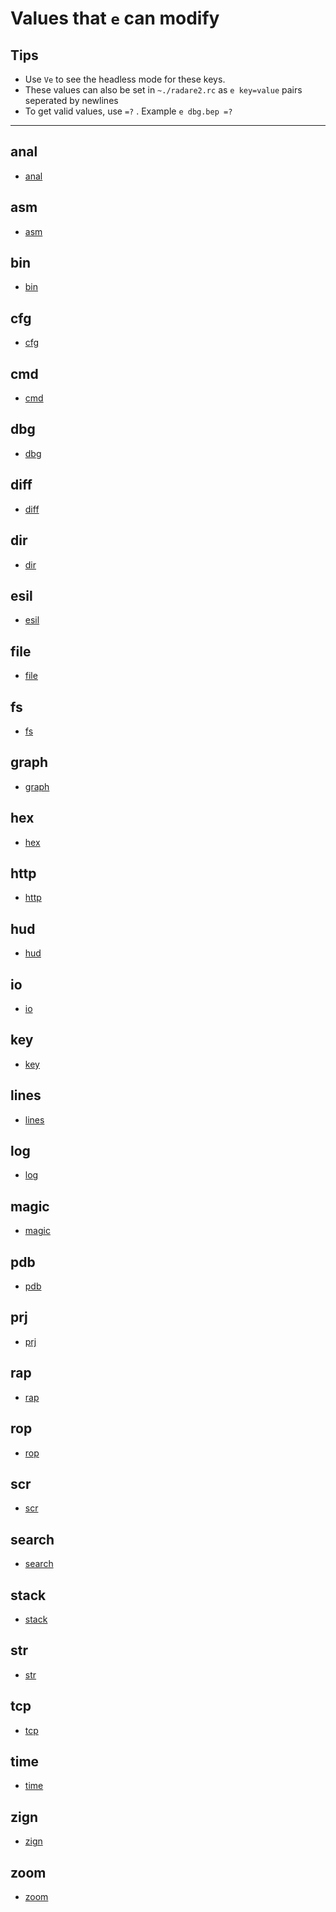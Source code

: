 <!-- TITLE: Values That E Can Modify -->

# Values that `e` can modify

## Tips
  - Use `Ve` to see the headless mode for these keys.
  - These values can also be set in `~./radare2.rc` as `e key=value` pairs seperated by newlines
  - To get valid values, use `=?` . Example `e dbg.bep =?`

---

## anal
- [anal](/options/e/values-that-e-can-modify/anal)
## asm
- [asm](/options/e/values-that-e-can-modify/asm)
## bin
- [bin](/options/e/values-that-e-can-modify/bin)
## cfg
- [cfg](/options/e/values-that-e-can-modify/cfg)
## cmd
- [cmd](/options/e/values-that-e-can-modify/cmd)
## dbg
- [dbg](/options/e/values-that-e-can-modify/dbg)
## diff
- [diff](/options/e/values-that-e-can-modify/diff)
## dir
- [dir](/options/e/values-that-e-can-modify/dir)
## esil
- [esil](/options/e/values-that-e-can-modify/esil)
## file
- [file](/options/e/values-that-e-can-modify/file)
## fs
- [fs](/options/e/values-that-e-can-modify/fs)
## graph
- [graph](/options/e/values-that-e-can-modify/graph)
## hex
- [hex](/options/e/values-that-e-can-modify/hex)
## http
- [http](/options/e/values-that-e-can-modify/http)
## hud
- [hud](/options/e/values-that-e-can-modify/hud)
## io
- [io](/options/e/values-that-e-can-modify/io)
## key
- [key](/options/e/values-that-e-can-modify/key)
## lines
- [lines](/options/e/values-that-e-can-modify/lines)
## log
- [log](/options/e/values-that-e-can-modify/log)
## magic
- [magic](/options/e/values-that-e-can-modify/magic)
## pdb
- [pdb](/options/e/values-that-e-can-modify/pdb)
## prj
- [prj](/options/e/values-that-e-can-modify/prj)
## rap
- [rap](/options/e/values-that-e-can-modify/rap)
## rop
- [rop](/options/e/values-that-e-can-modify/rop)
## scr
- [scr](/options/e/values-that-e-can-modify/scr)
## search
- [search](/options/e/values-that-e-can-modify/search)
## stack
- [stack](/options/e/values-that-e-can-modify/stack)
## str
- [str](/options/e/values-that-e-can-modify/str)

## tcp
- [tcp](/options/e/values-that-e-can-modify/tcp)
## time
- [time](/options/e/values-that-e-can-modify/time)
## zign
- [zign](/options/e/values-that-e-can-modify/zign)
## zoom
- [zoom](/options/e/values-that-e-can-modify/zoom)